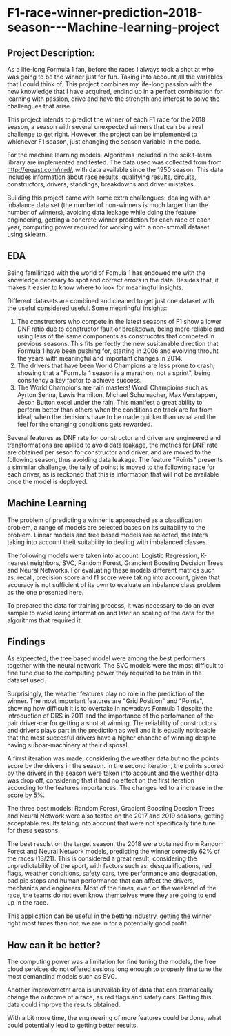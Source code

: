 # F1-race-winner-prediction-2018-season---Machine-learning-project

## Project Description: 
As a life-long Formula 1 fan, before the races I always took a shot at who was going to be the winner just for fun. Taking into account all the variables that I could think of. This project combines my life-long passion with the new knowledge that I have acquired, endind up in a perfect combination for learning with passion, drive and have the strength and interest to solve the challengues that arise.

This project intends to predict the winner of each F1 race for the 2018 season, a season with several unexpected winners that can be a real challenge to get right. However, the project can be implemented to whichever F1 season, just changing the season variable in the code.

For the machine learning models, Algorithms included in the scikit-learn library are implemented and tested. The data used was collected from from http://ergast.com/mrd/, with data available since the 1950 season. This data includes information about race results, qualifying results, circuits, constructors, drivers, standings, breakdowns and driver mistakes.

Building this project came with some extra challengues: dealing with an inbalance data set (the number of non-winners is much larger than the number of winners), avoiding data leakage while doing the feature engineering, getting a concrete winner prediction for each race of each year, computing power required for working with a non-smmall dataset using sklearn.

## EDA
Being familirized with the world of Fomula 1 has endowed me with the knowledge necesary to spot and correct errors in the data. Besides that, it makes it easier to know where to look for meaningful insights.

Different datasets are combined and cleaned to get just one dataset with the useful considered useful. Some meaningful insights:
1. The constructors who compete in the latest seasons of F1 show a lower DNF ratio due to constructor fault or breakdown, being more reliable and using less of the same components as construcotrs that competed in previous seasons. This fits perfectly the new susitanable direction that Formula 1 have been pushing for, starting in 2006 and evolving throuht the years with meaningful and important changes in 2014.
2. The drivers that have been World Champions are less prone to crash, showing that a "Formula 1 season is a marathon, not a sprint", being consitency a key factor to achieve success.
3. The World Champions are rain masters! Wordl Champioins such as Ayrton Senna, Lewis Hamilton, Michael Schumacher, Max Verstappen, Jeson Button excel under the rain. This manifest a great ability to perform better than others when the conditions on track are far from ideal, when the decisions have to be made quicker than usual and the feel for the changing conditions gets rewarded.

Several features as DNF rate for constructor and driver are engineered and transformations are apllied to avoid data leakage, the metrics for DNF rate are obtained per seson for constructor and driver, and are moved to the following season, thus avoiding data leakage. The feature "Points" presents a simmilar challenge, the tally of poinst is moved to the following race for each driver, as is reckoned that this is information that will not be available once the model is deployed.

## Machine Learning
The problem of predicting a winner is approached as a classification problem, a range of models are selected bases on its suitability to the problem. Linear models and tree based models are selected, the laters taking into account theit suitability to dealing with imbalanced classes.

The following models were taken into account: Logistic Regression, K-nearest neighbors, SVC, Random Forest, Grandient Boosting Decision Trees and Neural Networks. For evaluating these models different matrics such as: recall, precision score and f1 score were taking into account, given that accuracy is not sufficient of its own to evaluate an inbalance class problem as the one presented here.

To prepared the data for training process, it was necessary to do an over sample to avoid losing information and later an scaling of the data for the algorithms that required it.

## Findings
As expeected, the tree based model were among the best performers together with the neural network. The SVC models were the most difficult to fine tune due to the computing power they required to be train in the dataset used.

Surprisingly, the weather features play no role in the prediction of the winner. The most important features are "Grid Position" and "Points", showing how difficult it is to overtake in nowadays Formula 1 despite the introduction of DRS in 2011 and the importance of the perfomance of the pair driver-car for getting a shot at winning. The reliability of constructors and drivers plays part in the prediction as well and it is equally noticeable that the most succesful drivers have a higher chanche of winning despite having subpar-machinery at their disposal.

A firrst iteration was made, considering the weather data but no the points score by the drivers in the season. In the second iteration, the points scored by the drivers in the season were taken into account and the weather data was drop off, considering that it had no effect on the first iteration according to the features importances. The changes led to a increase in the score by 5%.

The three best models: Random Forest, Gradient Boosting Decsion Trees and Neural Network were also tested on the 2017 and 2019 seasons, getting acceptable results taking into account that were not specifically fine tune for these seasons.

The best resulst on the target season, the 2018 were obtained from Random Forest and Neural Network models, predicting the winner correctly 62% of the races (13/21). This is considered a great result, considering the unpredictability of the sport, with factors such as: desqualifications, red flags, weather conditions, safety cars, tyre performance and degradation, bad pip stops and human performance that can affect the drivers, mechanics and engineers. Most of the times, even on the weekend of the race, the teams do not even know themselves were they are going to end up in the race.

This application can be useful in the betting industry, getting the winner right most times than not, we are in for a potentially good profit.

## How can it be better?
The computing power was a limitation for fine tuning the models, the free cloud services do not offered sesions long enough to properly fine tune the most demandind models such as SVC.

Another improvemetnt area is unavailability of data that can dramatically change the outcome of a race, as red flags and safety cars. Getting this data could improve the resuts obtained.

With a bit more time, the engineering of more features could be done, what could potentially lead to getting better results.
